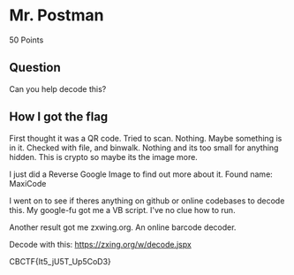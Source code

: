 # Mr. Postman

50 Points

## Question

Can you help decode this?

## How I got the flag

First thought it was a QR code. Tried to scan. Nothing. Maybe something is in it. Checked with file, and binwalk. Nothing and its too small for anything hidden. This is crypto so maybe its the image more.

I just did a Reverse Google Image to find out more about it.
Found name: MaxiCode

I went on to see if theres anything on github or online codebases to decode this. My google-fu got me a VB script. I've no clue how to run.

Another result got me zxwing.org. An online barcode decoder.

Decode with this: https://zxing.org/w/decode.jspx

CBCTF{It5_jU5T_Up5CoD3}
